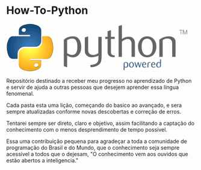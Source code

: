 # How-To-Python

![Python logo gif animated](https://github.com/D4rkSantana/how-to-python/blob/master/python_gif.gif)

Repositório destinado a receber meu progresso no aprendizado de Python e servir de ajuda a outras pessoas que desejem aprender essa língua fenomenal.

Cada pasta esta uma lição, começando do basico ao avançado, e sera sempre atualizadas conforme novas descobertas e correção de erros.

Tentarei sempre ser direto, claro e objetivo, assim facilitando a captação do conhecimento com o menos desprendimento de tempo possivel.

Essa uma contribuição pequena para agradeçar a toda a comunidade de programação do Brasil e do Mundo, que o conhecimento seja sempre acessivel a todos que o dejesam, "O conhecimento vem aos ouvidos que estão abertos a inteligencia."

